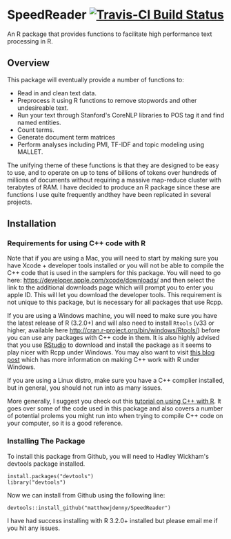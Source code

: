 # SpeedReader [![Travis-CI Build Status](https://travis-ci.org/matthewjdenny/SpeedReader.svg?branch=master)](https://travis-ci.org/matthewjdenny/SpeedReader)
An R package that provides functions to facilitate high performance text processing in R.

## Overview
This package will eventually provide a number of functions to:

  * Read in and clean text data.
  * Preprocess it using R functions to remove stopwords and other undesireable text.
  * Run your text through Stanford's CoreNLP libraries to POS tag it and find named entities.
  * Count terms.
  * Generate document term matrices
  * Perform analyses including PMI, TF-IDF and topic modeling using MALLET. 

The unifying theme of these functions is that they are designed to be easy
to use, and to operate on up to tens of billions of tokens over hundreds of millions of 
documents without requiring a massive map-reduce cluster with terabytes of RAM. I have decided
to produce an R package since these are functions I use quite frequently andthey have been replicated
in several projects.

## Installation

### Requirements for using C++ code with R

Note that if you are using a Mac, you will need to start by making sure you have Xcode + developer tools installed or you will not be able to compile the C++ code that is used in the samplers for this package. You will need to go here: <https://developer.apple.com/xcode/downloads/> and then select the link to the additional downloads page which will prompt you to enter you apple ID. This will let you download the developer tools. This requirement is not unique to this package, but is necessary for all packages that use Rcpp.  
  
If you are using a Windows machine, you will need to make sure you have the latest release of R (3.2.0+) and will also need to install `Rtools` (v33 or higher, available here <http://cran.r-project.org/bin/windows/Rtools/>)  before you can use any packages with C++ code in them. It is also highly advised that you use [RStudio](http://www.rstudio.com/) to download and install the package as it seems to play nicer with Rcpp under Windows. You may also want to visit [this blog post](https://cdrv.wordpress.com/2013/01/12/getting-compilers-to-work-with-rcpp-rcpparmadillo/) which has more information on making C++ work with R under Windows. 
  
If you are using a Linux distro, make sure you have a C++ complier installed, but in general, you should not run into as many issues. 

More generally, I suggest you check out this [tutorial on using C++ with R](http://www.mjdenny.com/Rcpp_Intro.html). It goes over some of the code used in this package and also covers a number of potential prolems you might run into when trying to compile C++ code on your computer, so it is a good reference. 

### Installing The Package
  
To install this package from Github, you will need to Hadley Wickham's devtools package installed.

    install.packages("devtools")
    library("devtools")
    
Now we can install from Github using the following line:

    devtools::install_github("matthewjdenny/SpeedReader")

I have  had success installing with R 3.2.0+ installed but please email me if you hit any issues.



